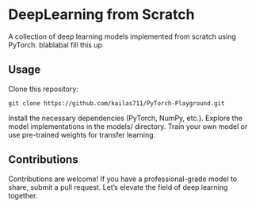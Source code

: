 # DeepLearning from Scratch

A collection of deep learning models implemented from scratch using PyTorch. blablabal fill this up

## Usage
Clone this repository:

`git clone https://github.com/kailas711/PyTorch-Playground.git`

Install the necessary dependencies (PyTorch, NumPy, etc.).
Explore the model implementations in the models/ directory.
Train your own model or use pre-trained weights for transfer learning.

## Contributions
Contributions are welcome! If you have a professional-grade model to share, submit a pull request. Let’s elevate the field of deep learning together. 
